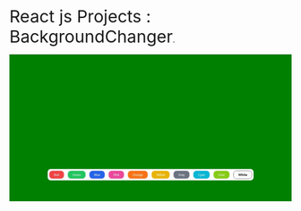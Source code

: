 <span style="font-size:30px;">React js Projects : BackgroundChanger</span>.

![output photo](Screenshot_4.jpg)
